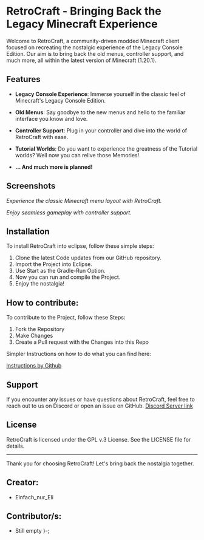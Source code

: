 
# RetroCraft - Bringing Back the Legacy Minecraft Experience

Welcome to RetroCraft, a community-driven modded Minecraft client focused on recreating the nostalgic experience of the Legacy Console Edition. Our aim is to bring back the old menus, controller support, and much more, all within the latest version of Minecraft (1.20.1).

## Features

-   **Legacy Console Experience**: Immerse yourself in the classic feel of Minecraft's Legacy Console Edition.
    
-   **Old Menus**: Say goodbye to the new menus and hello to the familiar interface you know and love.
    
-   **Controller Support**: Plug in your controller and dive into the world of RetroCraft with ease.
    
-   **Tutorial Worlds**: Do you want to experience the greatness of the Tutorial worlds? Well now you can relive those Memories!.
-  **... And much more is planned!**
    

## Screenshots

_Experience the classic Minecraft menu layout with RetroCraft._

_Enjoy seamless gameplay with controller support._

## Installation

To install RetroCraft into eclipse, follow these simple steps:

1.  Clone the latest Code updates from our GitHub repository.
2.  Import the Project into Eclipse.
3.  Use Start as the Gradle-Run Option.
4.  Now you can run and compile the Project.
5.  Enjoy the nostalgia!


## How to contribute:

To contribute to the Project, follow these Steps:

1. Fork the Repository
2. Make Changes
3. Create a Pull request with the Changes into this Repo
   
Simpler Instructions on how to do what you can find here:

[Instructions by Github](https://docs.github.com/en/get-started/exploring-projects-on-github/contributing-to-a-project)

## Support

If you encounter any issues or have questions about RetroCraft, feel free to reach out to us on Discord or open an issue on GitHub.
[Discord Server link](https://discord.gg/kcTMt6HVAh)
## License

RetroCraft is licensed under the GPL v.3 License. See the LICENSE file for details.

----------

Thank you for choosing RetroCraft! Let's bring back the nostalgia together.

## Creator:
  
* Einfach_nur_Eli

## Contributor/s:

 - Still empty )-;

